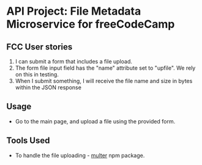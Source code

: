 
# API Project: File Metadata Microservice for freeCodeCamp

## FCC User stories

1. I can submit a form that includes a file upload.
2. The form file input field  has the "name" attribute set to "upfile". We rely on this in testing.
3. When I submit something, I will receive the file name and size in bytes within the JSON response

## Usage

* Go to the main page, and upload a file using the provided form.

## Tools Used

* To handle the file uploading - [multer](https://www.npmjs.com/package/multer) npm package.
